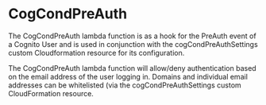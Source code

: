 # CogCondPreAuth

The CogCondPreAuth lambda function is as a hook for the PreAuth event of a Cognito User and is used in conjunction
with the cogCondPreAuthSettings custom Cloudformation resource for its configuration.

The CogCondPreAuth lambda function will allow/deny authentication based on the email address of the user logging in.
Domains and individual email addresses can be whitelisted (via the cogCondPreAuthSettings custom CloudFormation
resource.
